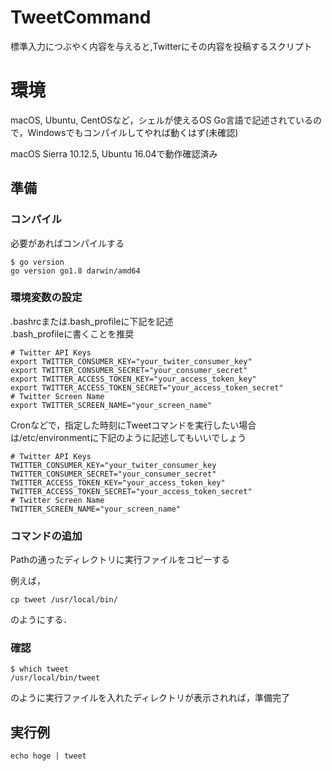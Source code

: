# TweetCommand

標準入力につぶやく内容を与えると,Twitterにその内容を投稿するスクリプト  

# 環境
macOS, Ubuntu, CentOSなど，シェルが使えるOS
Go言語で記述されているので，Windowsでもコンパイルしてやれば動くはず(未確認)

macOS Sierra 10.12.5, Ubuntu 16.04で動作確認済み

## 準備

### コンパイル
必要があればコンパイルする  
```
$ go version
go version go1.8 darwin/amd64

```


### 環境変数の設定
.bashrcまたは.bash_profileに下記を記述  
.bash_profileに書くことを推奨  

```
# Twitter API Keys
export TWITTER_CONSUMER_KEY="your_twiter_consumer_key"
export TWITTER_CONSUMER_SECRET="your_consumer_secret"
export TWITTER_ACCESS_TOKEN_KEY="your_access_token_key"
export TWITTER_ACCESS_TOKEN_SECRET="your_access_token_secret"
# Twitter Screen Name
export TWITTER_SCREEN_NAME="your_screen_name"
```

Cronなどで，指定した時刻にTweetコマンドを実行したい場合は/etc/environmentに下記のように記述してもいいでしょう

```
# Twitter API Keys
TWITTER_CONSUMER_KEY="your_twiter_consumer_key 
TWITTER_CONSUMER_SECRET="your_consumer_secret"
TWITTER_ACCESS_TOKEN_KEY="your_access_token_key"
TWITTER_ACCESS_TOKEN_SECRET="your_access_token_secret"
# Twitter Screen Name
TWITTER_SCREEN_NAME="your_screen_name"
```


### コマンドの追加

Pathの通ったディレクトリに実行ファイルをコピーする  

例えば，  

```
cp tweet /usr/local/bin/
```
のようにする．  

### 確認

```
$ which tweet
/usr/local/bin/tweet
```
のように実行ファイルを入れたディレクトリが表示されれば，準備完了

## 実行例

```
echo hoge | tweet
```

